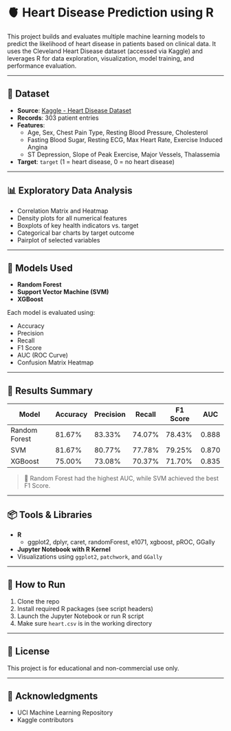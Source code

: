 # 🫀 Heart Disease Prediction using R

This project builds and evaluates multiple machine learning models to predict the likelihood of heart disease in patients based on clinical data. It uses the Cleveland Heart Disease dataset (accessed via Kaggle) and leverages R for data exploration, visualization, model training, and performance evaluation.

---

## 📁 Dataset

- **Source**: [Kaggle - Heart Disease Dataset](https://www.kaggle.com/datasets/fedesoriano/heart-failure-prediction)
- **Records**: 303 patient entries
- **Features**:
  - Age, Sex, Chest Pain Type, Resting Blood Pressure, Cholesterol
  - Fasting Blood Sugar, Resting ECG, Max Heart Rate, Exercise Induced Angina
  - ST Depression, Slope of Peak Exercise, Major Vessels, Thalassemia
- **Target**: `target` (1 = heart disease, 0 = no heart disease)

---

## 📊 Exploratory Data Analysis

- Correlation Matrix and Heatmap
- Density plots for all numerical features
- Boxplots of key health indicators vs. target
- Categorical bar charts by target outcome
- Pairplot of selected variables

---

## 🤖 Models Used

- **Random Forest**
- **Support Vector Machine (SVM)**
- **XGBoost**

Each model is evaluated using:

- Accuracy
- Precision
- Recall
- F1 Score
- AUC (ROC Curve)
- Confusion Matrix Heatmap

---

## 🧪 Results Summary

| Model         | Accuracy | Precision | Recall | F1 Score | AUC    |
|---------------|----------|-----------|--------|----------|--------|
| Random Forest | 81.67%   | 83.33%    | 74.07% | 78.43%   | 0.888  |
| SVM           | 81.67%   | 80.77%    | 77.78% | 79.25%   | 0.870  |
| XGBoost       | 75.00%   | 73.08%    | 70.37% | 71.70%   | 0.835  |

> 📌 Random Forest had the highest AUC, while SVM achieved the best F1 Score.

---

## 📦 Tools & Libraries

- **R**
  - ggplot2, dplyr, caret, randomForest, e1071, xgboost, pROC, GGally
- **Jupyter Notebook with R Kernel**
- Visualizations using `ggplot2`, `patchwork`, and `GGally`

---

## 📝 How to Run

1. Clone the repo
2. Install required R packages (see script headers)
3. Launch the Jupyter Notebook or run R script
4. Make sure `heart.csv` is in the working directory

---

## 📄 License

This project is for educational and non-commercial use only.

---

## 🙌 Acknowledgments

- UCI Machine Learning Repository
- Kaggle contributors
